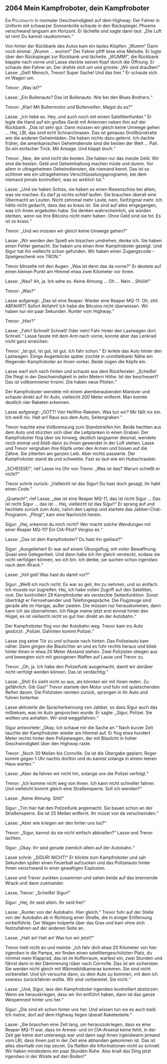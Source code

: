 ## **2064** Mein Kampfroboter, dein Kampfroboter

<span style="font-variant:small-caps;">Ein Polizeiauto</span> in normaler Geschwindigkeit auf dem Highway.
Der Fahrer in Uniform mit schwarzer Sonnenbrille schaute in den Rückspiegel.
Phoenix verschwand langsam am Horizont.
Er lächelte und sagte dann laut: „Die Luft ist rein! Du kannst rauskommen.“

Von hinter der Rückbank des Autos kam ein lautes Klopfen: „Wumm“ Dann noch einmal: „Wumm … wumm!“
Der Fahrer pfiff leise eine Melodie.
Er lugte über den Rückspiegel zur Rückbank und lächelte.
„WUMM!“, die Rückbank klappte nach vorne und Lasse steckte seinen Kopf durch die Öffnung.
Er schaute den Fahrer an.
Der drehte sich um und grinste: „Wir sind draußen!“
Lasse: „Geil!
Mensch, Trevor!
Super Sache!
Und das hier.“
Er schaute sich im Wagen um.

Trevor: „Was ist?“

Lasse: „Ein Bullenauto?
Das ist Bullenauto.
Wie bei den Blues Brothers.“

Trevor: „Klar!
Mit Bullenmotor und Bullenreifen.
Magst du es?“

Lasse: „Ich liebe es.
Hey, und auch noch mit einem Satellitenfunker.“
Er legte die Hand auf ein großes Gerät mit Antennen neben ihm auf der Rückbank.
„Das ist sehr gut.
Dann müssen wir gleich keine Umwege gehen … Hej, LBI, das sind echt Schnarchnasen.
Das ist genauso Großbürokratie wie die anderen Geheimläden.
Die haben nichts dazu gelernt.
Ich dachte früher, die amerikanischen Geheimdienste sind die besten der Welt … Pah.
So ein einfacher Trick.
Mit Ansage.
Und klappt doch.“

Trevor: „Nee, die sind nicht die besten.
Die haben nur das meiste Geld.
Wir sind die besten.
Geld und Geheimhaltung machen müde und dumm.
Vor allem in ultrageheimen Geheimdiensten, die niemand kennt.
Das ist so schlimm wie ein ultrageheimes Verschlüsselungsprogramm, bei dem niemand jemals kontrolliert, was es wirklich tut.“

Lasse: „Und sie haben Schiss, sie haben so einen Riesenschiss bei allem, was sie machen.
Es darf ja nichts schief laufen.
Sie brauchen überall eine Übermacht an Leuten.
Nicht zehnmal mehr Leute, nein, fünfzigmal mehr.
Ich hätte nicht gedacht, dass das so krass ist.
Sie sind auf alles eingegangen, was ich ihnen angeboten habe.
Sie denken wahrscheinlich, sie würden sterben, wenn sie ihre Bitcoins nicht mehr haben.
Ohne Geld sind sie tot.
Es ist so krass.“

Trevor: „Und wo müssen wir gleich keine Umwege gehen?“

Lasse: „Wir werden den Spieß ein bisschen umdrehen, denke ich.
Sie haben einen Fehler gemacht.
Sie haben uns einen ihrer Kampfroboter gezeigt.
Und Sigur hat ihn vielleicht schon gefunden.
Wir haben einen Zugangscode – Spielgeschenk von TRON.“

Trevor blinzelte mit den Augen: „Was ist denn das da vorne?“
Er deutete auf einen kleinen Punkt am Himmel etwa zwei Kilometer vor ihnen.

Lasse: „Was?
Ah, ja.
Ich sehe es.
Keine Ahnung … Oh … Nein ...Shiiiiit!“

Trevor: „Was?“

Lasse aufgeregt: „Das ist eine Reaper.
Wieder eine Reaper MQ-11.
Oh, shit.
ABFAHRT!
Sofort Abfahrt!
Ich habe die Bitcoins nicht überwiesen.
Wir haben nur ein paar Sekunden.
Runter vom Highway.“

Trevor: „Hier?“

Lasse: „Fahr!
Schnell!
Schnell!
Oder nein!
Fahr hinter den Lastwagen dort.
Schnell.“
Lasse fasste mit dem Arm nach vorne, konnte aber das Lenkrad nicht ganz erreichen.

Trevor: „Ist gut, ist gut, ist gut.
Ich fahr schon.“
Er lenkte das Auto hinter den Lastwagen.
Einige Augenblicke später zischte in unmittelbarer Nähe ein fliegender Kampfroboter an ihnen vorbei.
Beide zogen die Köpfe ein.

Lasse warf sich nach hinten und schaute aus dem Rückfenster: „Scheiße!
Die fliegt in der Geschwindigkeit in zehn Metern Höhe.
Ist der bescheuert?
Das ist vollkommener Irrsinn.
Die haben neue Piloten.“

Der Kampfroboter wendete mit einem atemberaubenden Manöver und schaute direkt auf ihr Auto, vielleicht 200 Meter entfernt.
Man konnte deutlich vier Raketen erkennen.

Lasse aufgeregt: „GOTT!
Vier Hellfire-Raketen.
Was tun wir?
Mir fällt nix ein.
Ich weiß nix.
Halt an!
Raus aus dem Auto, Seitengraben.“

Trevor machte eine Vollbremsung zum Standstreifen hin.
Beide hechten aus dem Auto und stürzten sich über die Leitplanken in einen Graben.
Der Kampfroboter flog über sie hinweg, deutlich langsamer diesmal, wendete noch einmal und blieb dann zu ihnen gewendet in der Luft stehen.
Lasse und Trevor vergruben ihre Köpfe unter den Armen und bissen auf die Zähne.
Sie zitterten am ganzen Leib.
Aber nichts passierte.
Der Kampfroboter stand da und schwebte.
Fast so laut wie ein Hubschrauber.

„SCHEISSE!“, rief Lasse ins Ohr von Trevor.
„Was ist das?
Warum schießt er nicht?“

Trevor schrie zurück: „Vielleicht ist das Sigur!
Du hast doch gesagt, ihr habt einen Code.“

„Quatsch!“, rief Lasse, „das ist eine Reaper MQ-11, das ist nicht Sigur ...
Das ist nicht Sigur … das ist … Hej, vielleicht ist das Sigur!“
Er sprang auf und hechtete zurück zum Auto, nahm den Laptop und startete das Jabber-Chat-Programm.
„Pling!“, kam eine Nachricht herein.

Sigur: „Hej, erkennst du mich nicht?
Wer macht solche Wendungen mit einer Reaper MQ-11?
Ein CIA-Pilot?
Vergiss es.“

Lasse: „Das ist dein Kampfroboter?
Du hast ihn geklaut?“

Sigur: „Ausgeliehen!
Er war auf einem Übungsflug, mit voller Bewaffnung.
Quasi eine Gelegenheit.
Und dann habe ich ihn gleich versteckt, sodass sie nicht verfolgen können, wo ich bin.
Ich denke, sie suchen schon irgendwo nach dem Wrack.“

Lasse: „Voll geil!
Was hast du damit vor?“

Sigur: „Weiß ich noch nicht.
Es war so geil, ihn zu nehmen, und so einfach.
Ich musste nur zugreifen.
Hej, ich habe vollen Zugriff auf den Satelliten, root.
Der kontrolliert 29 Kampfroboter als versteckte Seitenfunktion.
Sonst überträgt er Fernsehsender und Telefongespräche.
Die Flugzeuge sind gerade alle im Hangar, außer zweien.
Die müssen nur herauskommen, dann kann ich sie übernehmen.
Ich fliege meine jetzt erst einmal hinter den Hügel, es ist vielleicht nicht so gut hier direkt an der Autobahn.“

Der Kampfroboter flog von der Autobahn weg.
Trevor kam ins Auto gestürzt: „Polizei.
Dahinten kommt Polizei.“

Lasse zog seine Tür zu und schaute nach hinten.
Das Polizeiauto kam näher.
Dann gingen die Blaulichter an und es fuhr rechts heraus und blieb hinter ihnen in etwa 20 Meter Abstand stehen.
Zwei Polizisten stiegen aus und bewegten sich mit gezogenen Waffen auf Lasse und Trevor zu.

Trevor: „Oh, ja.
Ich habe den Polizeifunk ausgemacht, damit wir darüber nicht verfolgt werden können.
Das ist verdächtig.“

Lasse: „Shit!
Es sieht nicht so aus, als könnten wir mit ihnen reden.
Zu gefährlich.
Gib Gas!“
Trevor startete den Motor und fuhr mit quietschenden Reifen davon.
Die Polizisten rannten zurück, sprangen in ihr Auto und fuhren hinterher.

Lasse aktivierte die Spracherkennung von Jabber, so dass Sigur auch das mitbekam, was im Auto gesprochen wurde.
Er sagte: „Sigur, Polizei.
Sie wollten uns anhalten.
Wir sind weggefahren.“

Sigur antwortete: „Okay.
Ich schaue mir die Sache an.“ Nach kurzer Zeit tauchte der Kampfroboter wieder am Himmel auf.
Er flog etwa hundert Meter rechts hinter dem Polizeiwagen, der mit Blaulicht in hoher Geschwindigkeit über den Highway raste.

Trevor: „Noch 30 Meilen bis Cornville.
Da ist die Übergabe geplant, Roger kommt gegen 1 Uhr nachts dorthin und du kannst solange in einem leeren Haus warten.“

Lasse: „Aber da fahren wir nicht hin, solange uns die Polizei verfolgt.“

Trevor: „Ich komme nicht weg von ihnen.
Ich kann nicht schneller fahren.
Und vielleicht kommt gleich eine Straßensperre.
Soll ich wenden?“

Lasse: „Keine Ahnung.
Shit!“

Sigur: „Tim hier hat den Polizeifunk angemacht.
Sie bauen schon an der Straßensperre.
Sie ist 25 Meilen entfernt.
Ihr müsst von da verschwinden.“

Lasse: „Aber wie kriegen wir den hinter uns los?“

Trevor: „Sigur, kannst du sie nicht einfach abknallen?“
Lasse und Trevor lachten.

Sigur: „Okay.
Ihr seid gerade ziemlich allein auf der Autobahn.“

Lasse schrie: „SIGUR! NICHT!“
Er blickte zum Kampfroboter und sah Sekunden später einen Feuerball aufzucken und das Polizeiauto hinter ihnen verschwand in einer gewaltigen Explosion.

Lasse und Trevor zuckten zusammen und sahen beide auf das brennende Wrack und dann zueinander.

Lasse, Trevor: „Scheiße! Sigur!“

Sigur: „Hej, ihr seid allein.
Ihr seid frei!“

Lasse: „Runter von der Autobahn.
Hier gleich.“
Trevor fuhr auf der Stelle von der Autobahn ab in Richtung einer Straße, die in einiger Entfernung vorbeiführte.
Der Wagen holperte über das Gras und kam ohne sich festzufahren auf der anderen Seite an.

Lasse: „Halt an! Halt an!
Was tun wir jetzt?“

Trevor hielt nicht an und meinte: „Ich fahr dich etwa 20 Kilometer von hier irgendwo in die Pampa, wir finden einen satellitengeschützten Platz, du nimmst mein Klapprad, das ist im Kofferraum, wartest ein, zwei Stunden und fährst dann in der Dämmerung rüber nach Cornville.
Das ist am sichersten.
Sie werden nicht gleich mit Wärmebildkameras kommen.
Sie sind nicht vorbereitet.
Und ich versuche dann, zu dem Auto zu kommen, mit dem ich sowieso zurückfahren wollte.
Wir sind vorbereitet.
Sie nicht.“

Lasse: „Und, Sigur, lass den Kampfroboter irgendwo kontrolliert abstürzen.
Wenn sie herauskriegen, dass wir ihn entführt haben, dann ist das ganze Wespennest hinter uns her.“

Sigur: „Die sind eh schon hinter uns her.
Und wissen tun sie es auch bald.
Ich meine, dort auf dem Highway liegen überall Raketenteile.“

Lasse: „Sie brauchen eine Zeit lang, um herauszukriegen, dass es eine Reaper MQ-11 war, dass im Armee- und im CIA-Arsenal keine fehlt, in der Zeit gar keine dort unterwegs war und dann sagt ihnen irgendwann jemand vom LBI, dass ihnen just in der Zeit eine abhanden gekommen ist.
Das ist alles oberhalb von top secret.
Da fließen die Informationen nicht so schnell.
Wir haben mindestens ein paar Stunden Ruhe.
Also knall das Ding jetzt irgendwo in der Wüste auf den Boden!“
